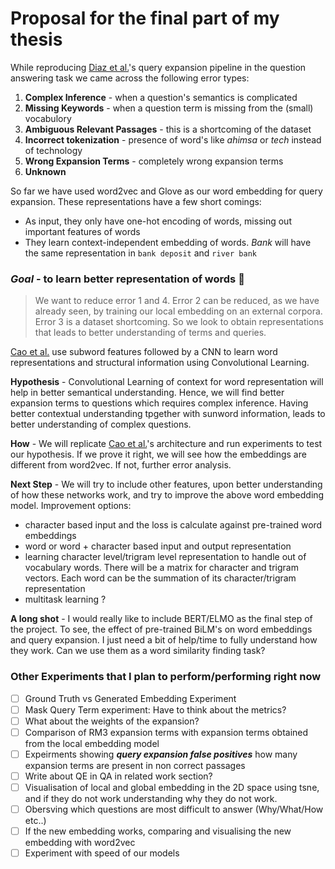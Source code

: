 # Proposal for the final part of my thesis

While reproducing [Diaz et al.](http://www.aclweb.org/anthology/P16-1035)'s query expansion pipeline in the question answering task
we came across the following error types:

1. **Complex Inference** - when a question's semantics is complicated
2. **Missing Keywords** - when a question term is missing from the (small) vocabulory
3. **Ambiguous Relevant Passages** - this is a shortcoming of the dataset
4. **Incorrect tokenization** - presence of word's like *ahimsa* or *tech* instead of technology
5. **Wrong Expansion Terms** - completely wrong expansion terms
6. **Unknown**


So far we have used word2vec and Glove as our word embedding for query expansion. These representations have a few short comings:
- As input, they only have one-hot encoding of words, missing out important features of words
- They learn context-independent embedding of words. *Bank* will have the same representation in ```bank deposit``` and ```river bank```


### ***Goal*** - to learn better representation of words :space_invader: 
> We want to reduce error 1 and 4. Error 2 can be reduced, as we have already seen, by training our local embedding on an external corpora.
 Error 3 is a dataset shortcoming. So we look to obtain representations that leads to better understanding of terms and queries.


[Cao et al.](https://aaai.org/ocs/index.php/AAAI/AAAI17/paper/view/14724) use subword features followed by a CNN to learn word representations
and structural information using Convolutional Learning. 

**Hypothesis** - Convolutional Learning of context for word representation will help in better semantical understanding. Hence,  we 
 will find better expansion terms to questions which requires complex inference. Having better contextual understanding tpgether with sunword information, 
leads to better understanding of complex questions.

**How** - We will replicate [Cao et al.](https://aaai.org/ocs/index.php/AAAI/AAAI17/paper/view/14724)'s architecture and run experiments 
to test our hypothesis. If we prove it right, we will see how the embeddings are different from word2vec. If not, further error analysis.

**Next Step** - We will try to include other features, upon better understanding of how these networks work, and try to improve the above word embedding model.
Improvement options:
- character based input and the loss is calculate against pre-trained word embeddings 
- word or word + character based input and output representation
- learning character level/trigram level representation to handle out of vocabulary words. There will be a matrix for character and trigram vectors. Each word can be the summation of its character/trigram representation
- multitask learning ? 

**A long shot** - I would really like to include BERT/ELMO as the final step of the project. To see, the effect of pre-trained BiLM's on word embeddings and query expansion. I just need a bit of help/time to fully understand how they work.
Can we use them as a word similarity finding task?



### Other Experiments that I plan to perform/performing right now
- [ ] Ground Truth vs Generated Embedding Experiment
- [ ] Mask Query Term experiment: Have to think about the metrics?
- [ ] What about the weights of the expansion?
- [ ] Comparison of RM3 expansion terms with expansion terms obtained from the local embedding model 
- [ ] Expeirments showing ***query expansion false positives*** how many expansion terms are present in non correct passages
- [ ] Write about QE in QA in related work section? 
- [ ] Visualisation of local and global embedding in the 2D space using tsne, and if they do not work understanding why they do not work.
- [ ] Obersving which questions are most difficult to answer (Why/What/How etc..)
- [ ] If the new embedding works, comparing and visualising the new embedding with word2vec
- [ ] Experiment with speed of our models
